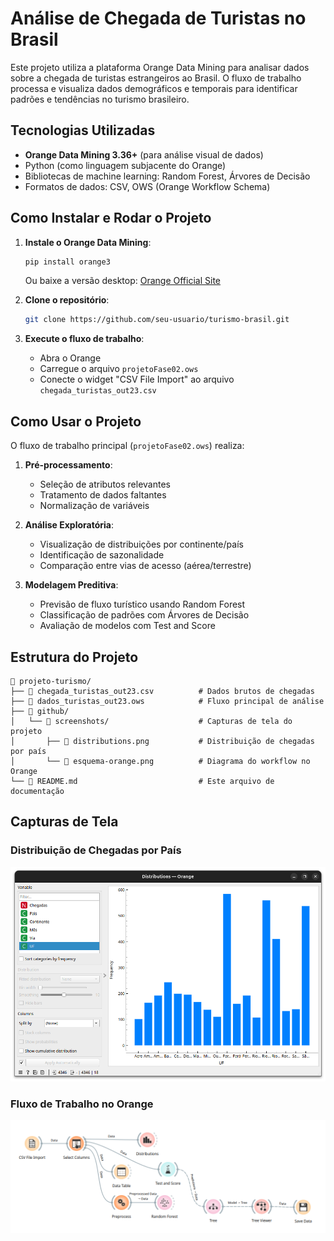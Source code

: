 # Análise de Chegada de Turistas no Brasil

Este projeto utiliza a plataforma Orange Data Mining para analisar dados sobre a chegada de turistas estrangeiros ao Brasil. O fluxo de trabalho processa e visualiza dados demográficos e temporais para identificar padrões e tendências no turismo brasileiro.

## Tecnologias Utilizadas
- **Orange Data Mining 3.36+** (para análise visual de dados)
- Python (como linguagem subjacente do Orange)
- Bibliotecas de machine learning: Random Forest, Árvores de Decisão
- Formatos de dados: CSV, OWS (Orange Workflow Schema)

## Como Instalar e Rodar o Projeto

1. **Instale o Orange Data Mining**:
   ```bash
   pip install orange3
   ```
   Ou baixe a versão desktop: [Orange Official Site](https://orange.biolab.si/download/)

2. **Clone o repositório**:
   ```bash
   git clone https://github.com/seu-usuario/turismo-brasil.git
   ```

3. **Execute o fluxo de trabalho**:
   - Abra o Orange
   - Carregue o arquivo `projetoFase02.ows`
   - Conecte o widget "CSV File Import" ao arquivo `chegada_turistas_out23.csv`

## Como Usar o Projeto

O fluxo de trabalho principal (`projetoFase02.ows`) realiza:

1. **Pré-processamento**:
   - Seleção de atributos relevantes
   - Tratamento de dados faltantes
   - Normalização de variáveis

2. **Análise Exploratória**:
   - Visualização de distribuições por continente/país
   - Identificação de sazonalidade
   - Comparação entre vias de acesso (aérea/terrestre)

3. **Modelagem Preditiva**:
   - Previsão de fluxo turístico usando Random Forest
   - Classificação de padrões com Árvores de Decisão
   - Avaliação de modelos com Test and Score

## Estrutura do Projeto

```
📂 projeto-turismo/
├── 📄 chegada_turistas_out23.csv          # Dados brutos de chegadas
├── 📄 dados_turistas_out23.ows            # Fluxo principal de análise
├── 📂 github/
│   └── 📂 screenshots/                    # Capturas de tela do projeto
│       ├── 📸 distributions.png           # Distribuição de chegadas por país
│       └── 📸 esquema-orange.png          # Diagrama do workflow no Orange
└── 📄 README.md                           # Este arquivo de documentação
```

## Capturas de Tela

### Distribuição de Chegadas por País
![Distributions](./github/screenshots/distributions.png)

### Fluxo de Trabalho no Orange
![Esquema Orange](./github/screenshots/esquema-orange.png)